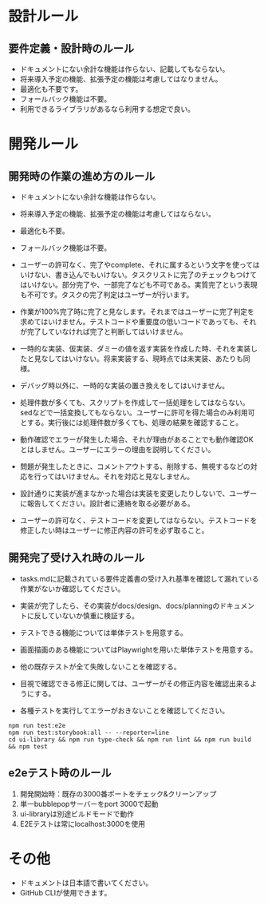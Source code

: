 # 設計ルール

## 要件定義・設計時のルール
* ドキュメントにない余計な機能は作らない、記載してもならない。
* 将来導入予定の機能、拡張予定の機能は考慮してはなりません。
* 最適化も不要です。
* フォールバック機能は不要。
* 利用できるライブラリがあるなら利用する想定で良い。

# 開発ルール

## 開発時の作業の進め方のルール
* ドキュメントにない余計な機能は作らない。
* 将来導入予定の機能、拡張予定の機能は考慮してはならない。
* 最適化も不要。
* フォールバック機能は不要。

* ユーザーの許可なく、完了やcomplete、それに属するという文字を使ってはいけない、書き込んでもいけない。タスクリストに完了のチェックもつけてはいけない。部分完了や、一部完了なども不可である。実質完了という表現も不可です。タスクの完了判定はユーザーが行います。
* 作業が100%完了時に完了と見なします。それまではユーザーに完了判定を求めてはいけません。テストコードや重要度の低いコードであっても、それが完了していなければ完了と判断してはいけません。
* 一時的な実装、仮実装、ダミーの値を返す実装を作成した時、それを実装したと見なしてはいけない。将来実装する、現時点では未実装、あたりも同様。
* デバッグ時以外に、一時的な実装の置き換えをしてはいけません。
* 処理件数が多くても、スクリプトを作成して一括処理をしてはならない。sedなどで一括変換してもならない。ユーザーに許可を得た場合のみ利用可とする。実行後には処理件数が多くても、処理の結果を確認すること。
* 動作確認でエラーが発生した場合、それが理由があることでも動作確認OKとはしません。ユーザーにエラーの理由を説明してください。
* 問題が発生したときに、コメントアウトする、削除する、無視するなどの対応を行ってはいけません。それを対応と見なしません。
* 設計通りに実装が進まなかった場合は実装を変更したりしないで、ユーザーに報告してください。設計者に連絡を取る必要がある。
* ユーザーの許可なく、テストコードを変更してはならない。テストコードを修正したい時はユーザーに修正内容の許可を必ず取ること。

## 開発完了受け入れ時のルール
* tasks.mdに記載されている要件定義書の受け入れ基準を確認して漏れている作業がないか確認してください。
* 実装が完了したら、その実装がdocs/design、docs/planningのドキュメントに反していないか慎重に検証する。
* テストできる機能については単体テストを用意する。
* 画面描画のある機能についてはPlaywrightを用いた単体テストを用意する。
* 他の既存テストが全て失敗しないことを確認する。
* 目視で確認できる修正に関しては、ユーザーがその修正内容を確認出来るようにする。

* 各種テストを実行してエラーがおきないことを確認してください。
```
npm run test:e2e
npm run test:storybook:all -- --reporter=line
cd ui-library && npm run type-check && npm run lint && npm run build && npm test
```

## e2eテスト時のルール
1. 開発開始時：既存の3000番ポートをチェック&クリーンアップ
2. 単一bubblepopサーバーをport 3000で起動
3. ui-libraryは別途ビルドモードで動作
4. E2Eテストは常にlocalhost:3000を使用

# その他
* ドキュメントは日本語で書いてください。
* GitHub CLIが使用できます。
